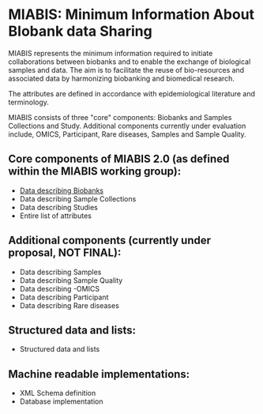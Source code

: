 # MIABIS: Minimum Information About BIobank data Sharing

MIABIS represents the minimum information required to initiate collaborations between biobanks and to enable the exchange of biological samples and data. The aim is to facilitate the reuse of bio-resources and associated data by harmonizing biobanking and biomedical research.

The attributes are defined in accordance with epidemiological literature and terminology.

MIABIS consists of three "core" components: Biobanks and Samples Collections and Study. Additional components currently under evaluation include, OMICS, Participant, Rare diseases, Samples and Sample Quality.

## Core components of MIABIS 2.0 (as defined within the MIABIS working group):

* [Data describing Biobanks](https://github.com/MIABIS/miabis/wiki/Data-describing-%22Biobank%22)
* Data describing Sample Collections
* Data describing Studies
* Entire list of attributes

## Additional components (currently under proposal, NOT FINAL):

* Data describing Samples
* Data describing Sample Quality
* Data describing -OMICS
* Data describing Participant
* Data describing Rare diseases

## Structured data and lists:

* Structured data and lists

## Machine readable implementations:

* XML Schema definition
* Database implementation